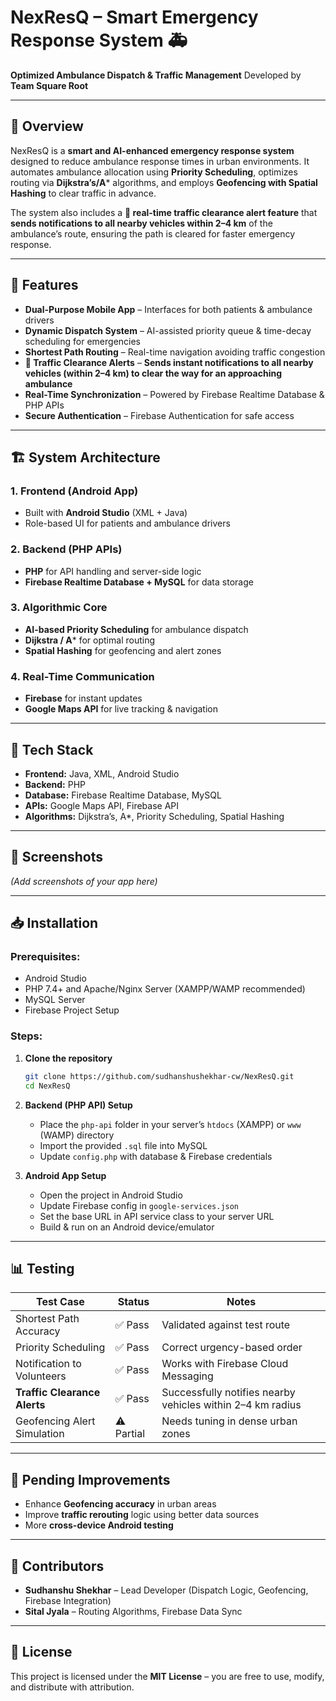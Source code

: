 # NexResQ – Smart Emergency Response System 🚑

**Optimized Ambulance Dispatch & Traffic Management**
Developed by **Team Square Root**

---

## 📌 Overview

NexResQ is a **smart and AI-enhanced emergency response system** designed to reduce ambulance response times in urban environments.
It automates ambulance allocation using **Priority Scheduling**, optimizes routing via **Dijkstra’s/A**\* algorithms, and employs **Geofencing with Spatial Hashing** to clear traffic in advance.

The system also includes a **🚨 real-time traffic clearance alert feature** that **sends notifications to all nearby vehicles within 2–4 km** of the ambulance’s route, ensuring the path is cleared for faster emergency response.

---

## 🚀 Features

* **Dual-Purpose Mobile App** – Interfaces for both patients & ambulance drivers
* **Dynamic Dispatch System** – AI-assisted priority queue & time-decay scheduling for emergencies
* **Shortest Path Routing** – Real-time navigation avoiding traffic congestion
* **🚨 Traffic Clearance Alerts** – **Sends instant notifications to all nearby vehicles (within 2–4 km) to clear the way for an approaching ambulance**
* **Real-Time Synchronization** – Powered by Firebase Realtime Database & PHP APIs
* **Secure Authentication** – Firebase Authentication for safe access

---

## 🏗 System Architecture

### 1. **Frontend (Android App)**

* Built with **Android Studio** (XML + Java)
* Role-based UI for patients and ambulance drivers

### 2. **Backend (PHP APIs)**

* **PHP** for API handling and server-side logic
* **Firebase Realtime Database + MySQL** for data storage

### 3. **Algorithmic Core**

* **AI-based Priority Scheduling** for ambulance dispatch
* **Dijkstra / A**\* for optimal routing
* **Spatial Hashing** for geofencing and alert zones

### 4. **Real-Time Communication**

* **Firebase** for instant updates
* **Google Maps API** for live tracking & navigation

---

## 📂 Tech Stack

* **Frontend:** Java, XML, Android Studio
* **Backend:** PHP
* **Database:** Firebase Realtime Database, MySQL
* **APIs:** Google Maps API, Firebase API
* **Algorithms:** Dijkstra’s, A\*, Priority Scheduling, Spatial Hashing

---

## 📸 Screenshots

*(Add screenshots of your app here)*

---

## 📥 Installation

### Prerequisites:

* Android Studio
* PHP 7.4+ and Apache/Nginx Server (XAMPP/WAMP recommended)
* MySQL Server
* Firebase Project Setup

### Steps:

1. **Clone the repository**

   ```bash
   git clone https://github.com/sudhanshushekhar-cw/NexResQ.git
   cd NexResQ
   ```

2. **Backend (PHP API) Setup**

   * Place the `php-api` folder in your server’s `htdocs` (XAMPP) or `www` (WAMP) directory
   * Import the provided `.sql` file into MySQL
   * Update `config.php` with database & Firebase credentials

3. **Android App Setup**

   * Open the project in Android Studio
   * Update Firebase config in `google-services.json`
   * Set the base URL in API service class to your server URL
   * Build & run on an Android device/emulator

---

## 📊 Testing

| Test Case                    | Status    | Notes                                                      |
| ---------------------------- | --------- | ---------------------------------------------------------- |
| Shortest Path Accuracy       | ✅ Pass    | Validated against test route                               |
| Priority Scheduling          | ✅ Pass    | Correct urgency-based order                                |
| Notification to Volunteers   | ✅ Pass    | Works with Firebase Cloud Messaging                        |
| **Traffic Clearance Alerts** | ✅ Pass    | Successfully notifies nearby vehicles within 2–4 km radius |
| Geofencing Alert Simulation  | ⚠ Partial | Needs tuning in dense urban zones                          |

---

## 📌 Pending Improvements

* Enhance **Geofencing accuracy** in urban areas
* Improve **traffic rerouting** logic using better data sources
* More **cross-device Android testing**

---

## 👥 Contributors

* **Sudhanshu Shekhar** – Lead Developer (Dispatch Logic, Geofencing, Firebase Integration)
* **Sital Jyala** – Routing Algorithms, Firebase Data Sync

---

## 📜 License

This project is licensed under the **MIT License** – you are free to use, modify, and distribute with attribution.
